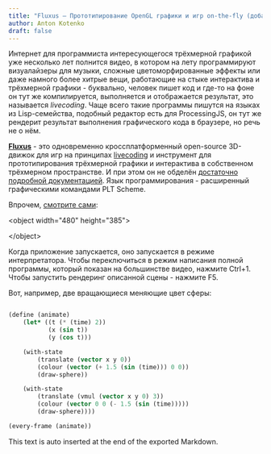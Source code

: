 ```yaml
---
title: "Fluxus — Прототипирование OpenGL графики и игр on-the-fly (добавить Scheme по вкусу)"
author: Anton Kotenko
draft: false
---
```


Интернет для программиста интересующегося трёхмерной графикой уже несколько лет полнится видео, в котором на лету программируют визуалайзеры для музыки, сложные цветоморфированные эффекты или даже намного более хитрые вещи, работающие на стыке интерактива и трёхмерной графики - буквально, человек пишет код и где-то на фоне он тут же компилируется, выполняется и отображается результат, это называется _livecoding_. Чаще всего такие программы пишутся на языках из Lisp-семейства, подобный редактор есть для ProcessingJS, он тут же рендерит результат выполнения графического кода в браузере, но речь не о нём.

[**Fluxus**](http://www.pawfal.org/fluxus/) - это одновременно кроссплатформенный open-source 3D-движок для игр на принципах [livecoding](http://www.toplap.org) и инструмент для прототипирования трёхмерной графики и интерактива в собственном трёхмерном пространстве. И при этом он не обделён [достаточно подробной документацией](http://www.pawfal.org/fluxus/documentation). Язык программирования - расширенный графическими командами PLT Scheme.

Впрочем, [смотрите сами](http://www.youtube.com/watch?v=aTt8r3LhCFM):

<div class="html">

&lt;object width="480" height="385"&gt;

</div>

<div class="html">

&lt;/object&gt;

</div>

Когда приложение запускается, оно запускается в режиме интерпретатора. Чтобы переключиться в режим написания полной программы, который показан на большинстве видео, нажмите Ctrl+1. Чтобы запустить рендеринг описанной сцены - нажмите F5.

Вот, например, две вращающиеся меняющие цвет сферы:

```scheme

(define (animate)
    (let* ((t (* (time) 2))
           (x (sin t))
           (y (cos t)))

    (with-state
        (translate (vector x y 0))
        (colour (vector (+ 1.5 (sin (time))) 0 0))
        (draw-sphere))

    (with-state
        (translate (vmul (vector x y 0) 3))
        (colour (vector 0 0 (- 1.5 (sin (time)))))
        (draw-sphere))))

(every-frame (animate))
```


This text is auto inserted at the end of the exported Markdown.

